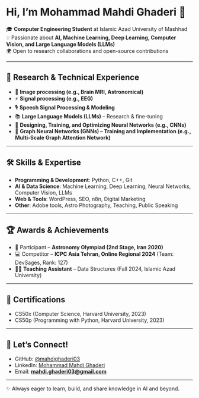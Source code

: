 # Hi, I’m Mohammad Mahdi Ghaderi 👋  

🎓 **Computer Engineering Student** at Islamic Azad University of Mashhad  
💡 Passionate about **AI, Machine Learning, Deep Learning, Computer Vision, and Large Language Models (LLMs)**  
🌍 Open to research collaborations and open-source contributions  

---

## 🔬 Research & Technical Experience  
- 🧠 **Image processing (e.g., Brain MRI, Astronomical)**
- ⚡ **Signal processing (e.g., EEG)**
- 🎙️ **Speech Signal Processing & Modeling**
- 📚 **Large Language Models (LLMs)** – Research & fine-tuning  
- 🧠 **Designing, Training, and Optimizing Neural Networks (e.g., CNNs)**
- 🧠 **Graph Neural Networks (GNNs) – Training and Implementation (e.g., Multi-Scale Graph Attention Network)**  

---

## 🛠 Skills & Expertise  
- **Programming & Development**: Python, C++, Git  
- **AI & Data Science**: Machine Learning, Deep Learning, Neural Networks, Computer Vision, LLMs  
- **Web & Tools**: WordPress, SEO, n8n, Digital Marketing  
- **Other**: Adobe tools, Astro Photography, Teaching, Public Speaking  

---

## 🏆 Awards & Achievements  
- 🌠 Participant – **Astronomy Olympiad (2nd Stage, Iran 2020)**  
- 💻 Competitor – **ICPC Asia Tehran, Online Regional 2024** (Team: DevSages, Rank: 127)  
- 👨‍🏫 **Teaching Assistant** – Data Structures (Fall 2024, Islamic Azad University)  

---

## 📜 Certifications  
- CS50x (Computer Science, Harvard University, 2023)  
- CS50p (Programming with Python, Harvard University, 2023)  

---

## 📌 Let’s Connect!  
- GitHub: [@mahdighaderi03](https://github.com/mahdighaderi03)  
- LinkedIn: [Mohammad Mahdi Ghaderi](http://www.linkedin.com/in/mohammad-mahdi-ghaderi-a63459291)  
- Email: **mahdi.ghaderi03@gmail.com**  

---

✨ Always eager to learn, build, and share knowledge in AI and beyond.  
